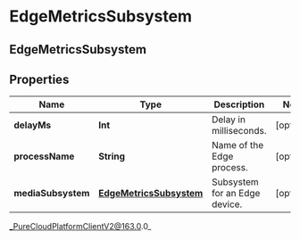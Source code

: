 # EdgeMetricsSubsystem

## EdgeMetricsSubsystem

## Properties

|Name | Type | Description | Notes|
|------------ | ------------- | ------------- | -------------|
| **delayMs** | **Int** | Delay in milliseconds. | [optional] |
| **processName** | **String** | Name of the Edge process. | [optional] |
| **mediaSubsystem** | [**EdgeMetricsSubsystem**](EdgeMetricsSubsystem) | Subsystem for an Edge device. | [optional] |



_PureCloudPlatformClientV2@163.0.0_
